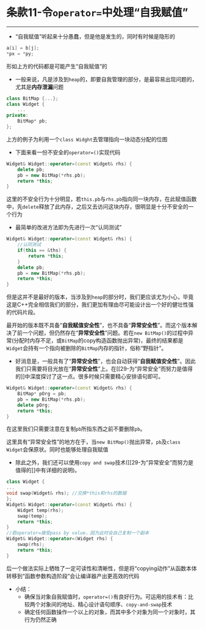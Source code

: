 # 条款11-令`operator=`中处理“自我赋值”
---
+ “自我赋值”听起来十分愚蠢，但是他是发生的，同时有时候是隐形的
```cpp
a[i] = b[j];
*px = *py;
```

形如上方的代码都是可能产生“自我赋值”的

+ 一般来说，凡是涉及到`heap`的，即要自我管理的部分，是最容易出现问题的，尤其是**内存泄漏**问题
```cpp
class BitMap {...};
class Widget {
	...
private:
	BitMap* pb;
};
```

上方的例子为利用一个`class Widght`去管理指向一块动态分配的位图

+ 下面来看一份不安全的`operator=()`实现代码
```cpp
Widget& Widget::operator=(const Widget& rhs) {
	delete pb;
	pb = new BitMap(*rhs.pb);
	return *this;
}
```

这里的不安全行为十分明显，若`this.pb`与`rhs.pb`指向同一块内存，在此赋值函数中，先`delete`释放了此内存，之后又去访问这块内存，很明显是十分不安全的一个行为

+ 最简单的改进方法即为先进行一次“认同测试”
```cpp
Widget& Widget::operator=(const Widget& rhs) {
	//认同测试
	if(this == &ths) {
		return *this;
	}
	delete pb;
	pb = new BitMap(*rhs.pb);
	return *this;
}
```

但是这并不是最好的版本，当涉及到`heap`的部分时，我们更应该尤为小心，毕竟这是C++完全相信我们的部分，我们更加有理由尽可能设计出一个好的健壮性强的代码片段。

最开始的版本既不具备“**自我赋值安全性**”，也不具备“**异常安全性**”。而这个版本解决了前一个问题，但仍然存在“**异常安全性**”问题。若在`new BitMap()`的过程中异常(分配时内存不足，或`BitMap`的copy构造函数抛出异常)，最终的结果都是`Widget`会持有一个指向被删除的`BitMap`内存的指针，俗称“野指针”。

+ 好消息是，一般具有了“**异常安全性**”，也会自动获得“**自我赋值安全性**”。因此我们只需要将目光放在“**异常安全性**”上。在[[29-为“异常安全”而努力是值得的]]中深度探讨了这一点。很多时候只需要精心安排语句即可。
```cpp
Widget& Widget::operator=(const Widget& rhs) {
	BitMap* pOrg = pb;
	pb = new BitMap(*rhs.pb);
	delete pOrg;
	return *this;
}
```

在这里我们只需要注意在复制`pb`所指东西之前不要删除`pb`。

这里具有“异常安全性”的地方在于，当`new BitMap()`抛出异常，`pb`及`class Widget`会保原状。同时也能够处理自我赋值

+ 除此之外，我们还可以使用`copy and swap`技术([[29-为“异常安全”而努力是值得的]]中有详细的说明)。
```cpp
class Widget {
...
void swap(Widget& rhs); //交换*this和rhs的数据
};
Widget& Widget::operator=(const Widget& rhs) {
	Widget temp(rhs);
	swap(temp);
	return *this;
}
//若operator=接受pass by value，因为此时会自己复制一个副本
Widget& Widget::operator=(Widget rhs) {
	swap(rhs);
	return *this;
}
```

后一个做法实际上牺牲了一定可读性和清晰性，但是将“copying动作”从函数本体转移到“函数参数构造阶段”会让编译器产出更高效的代码

+ 小结：
	+ 确保当对象自我赋值时，`operator=()`有良好行为。可运用的技术有：比较两个对象间的地址、精心设计语句顺序、`copy-and-swap`技术
	+ 确定任何函数操作一个以上的对象，而其中多个对象为同一个对象时，其行为仍然正确